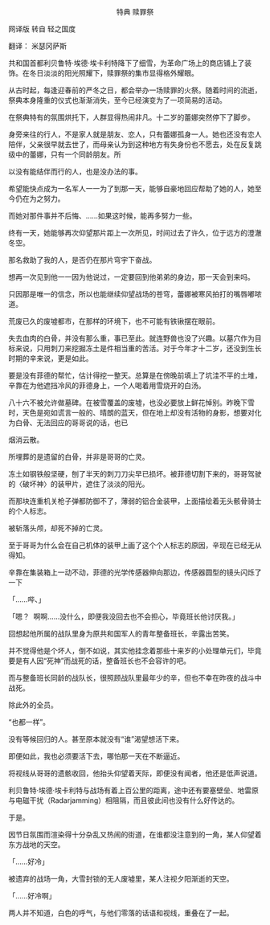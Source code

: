 <p align="center">特典 赎罪祭</p>

网译版 转自 轻之国度

翻译： 米瑟冈萨斯

共和国首都利贝鲁特·埃德·埃卡利特降下了细雪，为革命广场上的商店铺上了装饰。在冬日淡淡的阳光照耀下，赎罪祭的集市显得格外耀眼。

从古时起，每逢迎春前的严冬之日，都会举办一场赎罪的火祭。随着时间的流逝，祭典本身隆重的仪式也渐渐消失，至今已经演变为了一项简易的活动。

在祭典特有的氛围烘托下，人群显得热闹非凡。十二岁的蕾娜突然停下了脚步。

身旁来往的行人，不是家人就是朋友、恋人，只有蕾娜孤身一人。她也还没有恋人陪伴，父亲很早就去世了，而母亲认为到这种地方有失身份也不愿去，处在反复跳级中的蕾娜，只有一个同龄朋友。所

以没有能结伴而行的人，也是没办法的事。

希望能快点成为一名军人一一为了到那一天，能够自豪地回应帮助了她的人，她至今仍在为之努力。

而她对那件事并不后悔、……如果这时候，能再多努力一些。

终有一天，她能够再次仰望那片距上一次所见，时间过去了许久，位于远方的澄澈冬空。

那名救助了我的人，是否仍在那片穹宇下奋战。

想再一次见到他一一因为他说过，一定要回到他弟弟的身边，那一天会到来吗。

只因那是唯一的信念，所以也能继续仰望战场的苍穹，蕾娜被寒风拍打的嘴唇嘟哝道。

荒废已久的废墟都市，在那样的环境下，也不可能有铁锹摆在眼前。

失去血肉的白骨，并没有那么重，事已至此。就连野兽也没了兴趣。以墓穴作为目标来说，只用刺刀来挖掘冻土是件相当重的苦活。对于今年才十二岁，还没到生长时期的辛来说，更是如此。

要是没有菲德的帮忙，估计得挖一整天。总算是在傍晚前填上了坑洼不平的土堆，辛靠在为他遮挡冷风的菲德身上，一个人喝着用雪烧开的白汤。

八十六不被允许做墓碑。在被雪覆盖的废墟，也没必要放上鲜花悼别。昨晚下雪时，天色是宛如谎言一般的、晴朗的蓝天，但在地上却没有活物的身影，想要对化为白骨、无法回应的哥哥说的话，也已

烟消云散。

所埋葬的是遗留的白骨，并非是哥哥的亡灵。

冻土如钢铁般坚硬，刨了半天的刺刀刀尖早已损坏。被菲德切割下来的，哥哥驾驶的〈破坏神〉的装甲片，遮住了淡淡的阳光。

而那块连重机关枪子弹都防御不了，薄弱的铝合金装甲，上面描绘着无头骸骨骑士的个人标志。

被斩落头颅，却死不掉的亡灵。

至于哥哥为什么会在自己机体的装甲上画了这个个人标志的原因，辛现在已经无从得知。

辛靠在集装箱上一动不动，菲德的光学传感器伸向那边，传感器圆型的镜头闪烁了一下

「……哔、」

「嗯？  啊啊……没什么，即便我没回去也不会担心，毕竟班长他讨厌我。」

回想起他所属的战队里身为原共和国军人的青年整备班长，辛露出苦笑。

并不觉得他是个坏人，倒不如说，其实他挂念着那些十来岁的小处理单元们，毕竟要是有人因“死神”而战死的话，整备班长也不会容许的吧。

而与整备班长同龄的战队长，很照顾战队里最年少的辛，但也不幸在昨夜的战斗中战死。

除此外的全员。

“也都一样”。

没有等候回归的人。甚至原本就没有“谁”渴望想活下来。

即便如此，我也必须要活下去，哪怕那一天在不断逼近。

将视线从哥哥的遗骸收回，他抬头仰望着天际，即便没有闻者，他还是低声说道。

利贝鲁特·埃德·埃卡利特与战场有着上百公里的距离，途中还有要塞壁垒、地雷原与电磁干扰（Radarjamming）相阻隔，而且彼此间也没有什么好传达的。

于是。

因节日氛围而渲染得十分杂乱又热闹的街道，在谁都没注意到的一角，某人仰望着东方战地的天空。

「……好冷」

被遗弃的战场一角，大雪封锁的无人废墟里，某人注视夕阳渐逝的天空。

「……好冷啊」

两人并不知道，白色的呼气，与他们零落的话语和视线，重叠在了一起。

